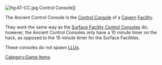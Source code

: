 ![](AT.$1.md.jpg "fig:AT-CC.jpg") Control Console\]\]

The Ancient Control Console is the [Control
Console](Control_Console.md "wikilink") of a [Cavern](Cavern.md "wikilink")
[Facility](Facility.md "wikilink").

They work the same way as the [Surface Facility Control
Consoles](Control_Console.md "wikilink") do; however, the Ancient Control
Consoles only have a 10 minute timer on the hack, as opposed to the 15
minute timer for the Surface Facilities.

These consoles do not spawn [LLUs](LLU.md "wikilink").

[Category:Game Items](Category:Game_Items.md "wikilink")

